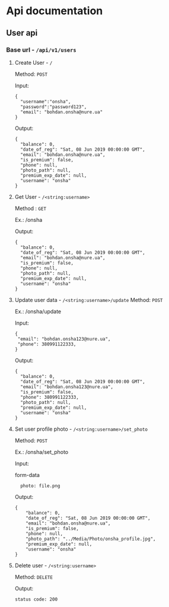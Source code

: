 # Api documentation

## User api
### Base url - `/api/v1/users`

1. Create User - `/` 

    Method: `POST`

    Input:
    
    ```
    {
	  "username":"onsha",
	  "password":"password123",
	  "email": "bohdan.onsha@nure.ua"
    }
    ```
    
    Output:
    ```
    {
      "balance": 0,
      "date_of_reg": "Sat, 08 Jun 2019 00:00:00 GMT",
      "email": "bohdan.onsha@nure.ua",
      "is_premium": false,
      "phone": null,
      "photo_path": null,
      "premium_exp_date": null,
      "username": "onsha"
    }
    ```
2. Get User - `/<string:username>`

    Method : `GET`
    
    Ex.: /onsha
    
    Output:
    ```
    {
      "balance": 0,
      "date_of_reg": "Sat, 08 Jun 2019 00:00:00 GMT",
      "email": "bohdan.onsha@nure.ua",
      "is_premium": false,
      "phone": null,
      "photo_path": null,
      "premium_exp_date": null,
      "username": "onsha"
    }
    ```
3.  Update user data - `/<string:username>/update`
    Method: `POST`
    
    Ex.: /onsha/update
    
    Input:
     ```
    {
      "email": "bohdan.onsha123@nure.ua",
      "phone": 380991122333,
    }
    ```
    
    Output:
    
    ```
    {
      "balance": 0,
      "date_of_reg": "Sat, 08 Jun 2019 00:00:00 GMT",
      "email": "bohdan.onsha123@nure.ua",
      "is_premium": false,
      "phone": 380991122333,
      "photo_path": null,
      "premium_exp_date": null,
      "username": "onsha"
    }
    
    ```
    
    
4. Set user profile photo - `/<string:username>/set_photo`

    Method: `POST`
    
    Ex.: /onsha/set_photo
    
    Input: 
    
    form-data
    
    ```
      photo: file.png
    ```
    
     
    Output:
    
    ```
    {
        "balance": 0,
        "date_of_reg": "Sat, 08 Jun 2019 00:00:00 GMT",
        "email": "bohdan.onsha@nure.ua",
        "is_premium": false,
        "phone": null,
        "photo_path": "../Media/Photo/onsha_profile.jpg",
        "premium_exp_date": null,
        "username": "onsha"
    }
    
    ```

5. Delete user - `/<string:username>`

   Method: `DELETE`
    
   Output:
   ```
   status code: 200
   ```
